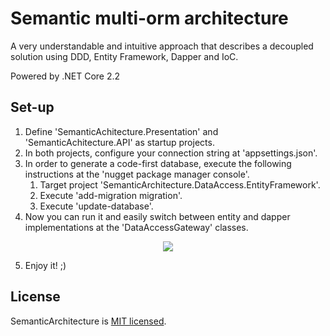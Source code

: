 # Semantic multi-orm architecture
A very understandable and intuitive approach that describes a decoupled solution using DDD, Entity Framework, Dapper and IoC. 

Powered by .NET Core 2.2

## Set-up

1. Define 'SemanticAchitecture.Presentation' and 'SemanticAchitecture.API' as startup projects.
2. In both projects, configure your connection string at 'appsettings.json'.
3. In order to generate a code-first database, execute the following instructions at the 'nugget package manager console'.
    1. Target project 'SemanticArchitecture.DataAccess.EntityFramework'.
    2. Execute 'add-migration migration'.
    3. Execute 'update-database'.
4. Now you can run it and easily switch between entity and dapper implementations at the 'DataAccessGateway' classes.
<div style="text-align:center"><img src ="https://media.giphy.com/media/1AgDC9NuFG3AXgiYrN/giphy.gif" /></div>

5. Enjoy it! ;)

## License
SemanticArchitecture is [MIT licensed](https://github.com/pedrobarbs/ddd-multi-orm-architecture/blob/master/LICENSE).
